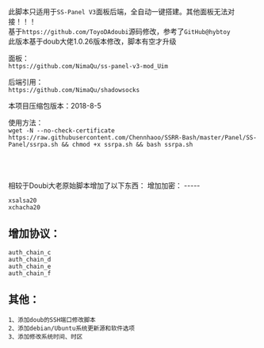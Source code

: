 此脚本只适用于`SS-Panel V3`面板后端，全自动一键搭建。其他面板无法对接！！！<br>
基于`https://github.com/ToyoDAdoubi`源码修改，参考了`GitHub@hybtoy` <br> 
此版本基于doub大佬1.0.26版本修改，脚本有空才升级<br>

面板：<br>
 `https://github.com/NimaQu/ss-panel-v3-mod_Uim`

后端引用：<br>
 `https://github.com/NimaQu/shadowsocks`

本项目压缩包版本：2018-8-5<br>

使用方法：<br>
`wget -N --no-check-certificate https://raw.githubusercontent.com/Chennhaoo/SSRR-Bash/master/Panel/SS-Panel/ssrpa.sh && chmod +x ssrpa.sh && bash ssrpa.sh`

<br>
<br>
<br>
相较于Doubi大老原始脚本增加了以下东西：
增加加密：
-----

    xsalsa20
    xchacha20


增加协议：
-----

    auth_chain_c
    auth_chain_d
    auth_chain_e
    auth_chain_f


其他：
-----

    1、添加doub的SSH端口修改脚本
    2、添加debian/Ubuntu系统更新源和软件选项
    3、添加修改系统时间、时区